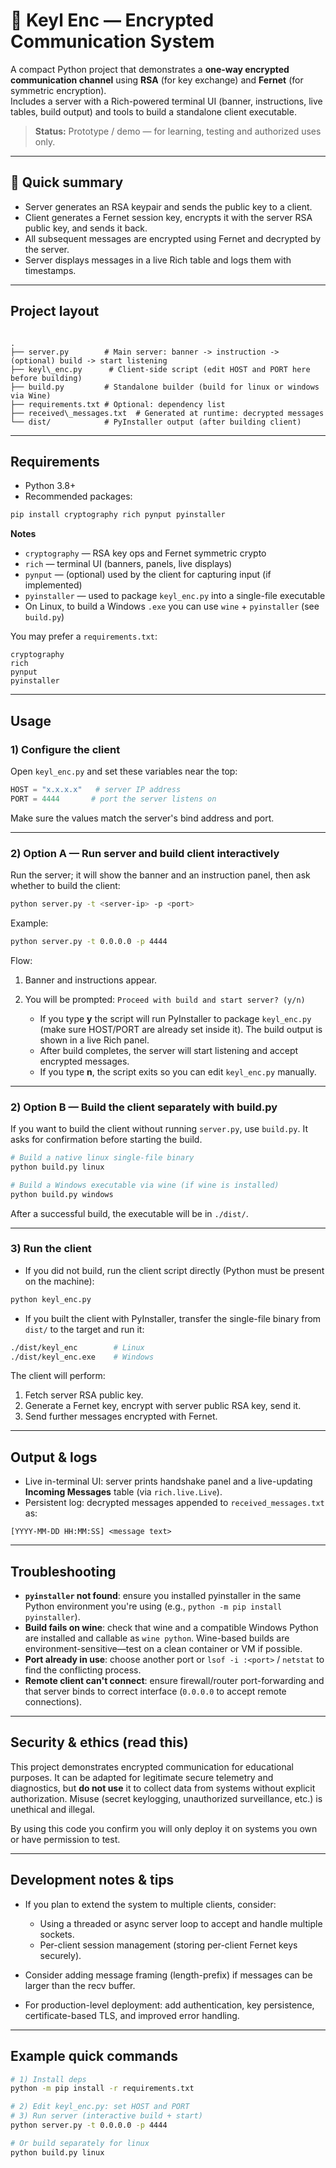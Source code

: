 # 🔐 Keyl Enc — Encrypted Communication System

A compact Python project that demonstrates a **one-way encrypted communication channel** using **RSA** (for key exchange) and **Fernet** (for symmetric encryption).  
Includes a server with a Rich-powered terminal UI (banner, instructions, live tables, build output) and tools to build a standalone client executable.

> **Status:** Prototype / demo — for learning, testing and authorized uses only.

---

## 🔎 Quick summary
- Server generates an RSA keypair and sends the public key to a client.  
- Client generates a Fernet session key, encrypts it with the server RSA public key, and sends it back.  
- All subsequent messages are encrypted using Fernet and decrypted by the server.  
- Server displays messages in a live Rich table and logs them with timestamps.

---

## Project layout
```

.
├── server.py        # Main server: banner -> instruction -> (optional) build -> start listening
├── keyl\_enc.py      # Client-side script (edit HOST and PORT here before building)
├── build.py         # Standalone builder (build for linux or windows via Wine)
├── requirements.txt # Optional: dependency list
├── received\_messages.txt  # Generated at runtime: decrypted messages
└── dist/            # PyInstaller output (after building client)

````

---

## Requirements
- Python 3.8+  
- Recommended packages:
```bash
pip install cryptography rich pynput pyinstaller
````

**Notes**

* `cryptography` — RSA key ops and Fernet symmetric crypto
* `rich` — terminal UI (banners, panels, live displays)
* `pynput` — (optional) used by the client for capturing input (if implemented)
* `pyinstaller` — used to package `keyl_enc.py` into a single-file executable
* On Linux, to build a Windows `.exe` you can use `wine` + `pyinstaller` (see `build.py`)

You may prefer a `requirements.txt`:

```
cryptography
rich
pynput
pyinstaller
```

---

## Usage

### 1) Configure the client

Open `keyl_enc.py` and set these variables near the top:

```python
HOST = "x.x.x.x"   # server IP address
PORT = 4444       # port the server listens on
```

Make sure the values match the server's bind address and port.

---

### 2) Option A — Run server and build client interactively

Run the server; it will show the banner and an instruction panel, then ask whether to build the client:

```bash
python server.py -t <server-ip> -p <port>
```

Example:

```bash
python server.py -t 0.0.0.0 -p 4444
```

Flow:

1. Banner and instructions appear.
2. You will be prompted: `Proceed with build and start server? (y/n)`

   * If you type **y** the script will run PyInstaller to package `keyl_enc.py` (make sure HOST/PORT are already set inside it). The build output is shown in a live Rich panel.
   * After build completes, the server will start listening and accept encrypted messages.
   * If you type **n**, the script exits so you can edit `keyl_enc.py` manually.

---

### 2) Option B — Build the client separately with build.py

If you want to build the client without running `server.py`, use `build.py`. It asks for confirmation before starting the build.

```bash
# Build a native linux single-file binary
python build.py linux

# Build a Windows executable via wine (if wine is installed)
python build.py windows
```

After a successful build, the executable will be in `./dist/`.

---

### 3) Run the client

* If you did not build, run the client script directly (Python must be present on the machine):

```bash
python keyl_enc.py
```

* If you built the client with PyInstaller, transfer the single-file binary from `dist/` to the target and run it:

```bash
./dist/keyl_enc        # Linux
./dist/keyl_enc.exe    # Windows
```

The client will perform:

1. Fetch server RSA public key.
2. Generate a Fernet key, encrypt with server public RSA key, send it.
3. Send further messages encrypted with Fernet.

---

## Output & logs

* Live in-terminal UI: server prints handshake panel and a live-updating **Incoming Messages** table (via `rich.live.Live`).
* Persistent log: decrypted messages appended to `received_messages.txt` as:

```
[YYYY-MM-DD HH:MM:SS] <message text>
```

---

## Troubleshooting

* **`pyinstaller` not found**: ensure you installed pyinstaller in the same Python environment you're using (e.g., `python -m pip install pyinstaller`).
* **Build fails on wine**: check that wine and a compatible Windows Python are installed and callable as `wine python`. Wine-based builds are environment-sensitive—test on a clean container or VM if possible.
* **Port already in use**: choose another port or `lsof -i :<port>` / `netstat` to find the conflicting process.
* **Remote client can't connect**: ensure firewall/router port-forwarding and that server binds to correct interface (`0.0.0.0` to accept remote connections).

---

## Security & ethics (read this)

This project demonstrates encrypted communication for educational purposes. It can be adapted for legitimate secure telemetry and diagnostics, but **do not use** it to collect data from systems without explicit authorization. Misuse (secret keylogging, unauthorized surveillance, etc.) is unethical and illegal.

By using this code you confirm you will only deploy it on systems you own or have permission to test.

---

## Development notes & tips

* If you plan to extend the system to multiple clients, consider:

  * Using a threaded or async server loop to accept and handle multiple sockets.
  * Per-client session management (storing per-client Fernet keys securely).
* Consider adding message framing (length-prefix) if messages can be larger than the recv buffer.
* For production-level deployment: add authentication, key persistence, certificate-based TLS, and improved error handling.

---


## Example quick commands

```bash
# 1) Install deps
python -m pip install -r requirements.txt

# 2) Edit keyl_enc.py: set HOST and PORT
# 3) Run server (interactive build + start)
python server.py -t 0.0.0.0 -p 4444

# Or build separately for linux
python build.py linux
```


